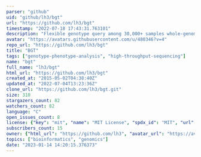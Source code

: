 ```yaml
---
parser: "github"
uid: "github/lh3/bgt"
url: "https://github.com/lh3/bgt"
timestamp: "2022-07-18 17:43:31.763101"
description: "Flexible genotype query among 30,000+ samples whole-genome"
avatar: "https://avatars.githubusercontent.com/u/480346?v=4"
repo_url: "https://github.com/lh3/bgt"
title: "BGT"
tags: ["genotype-phenotype-analysis", "high-throughput-sequencing"]
name: "bgt"
full_name: "lh3/bgt"
html_url: "https://github.com/lh3/bgt"
created_at: "2015-05-02T04:38:40Z"
updated_at: "2022-07-04T13:23:36Z"
clone_url: "https://github.com/lh3/bgt.git"
size: 310
stargazers_count: 82
watchers_count: 82
language: "C"
open_issues_count: 8
license: {"key": "mit", "name": "MIT License", "spdx_id": "MIT", "url": "https://api.github.com/licenses/mit", "node_id": "MDc6TGljZW5zZTEz"}
subscribers_count: 15
owner: {"html_url": "https://github.com/lh3", "avatar_url": "https://avatars.githubusercontent.com/u/480346?v=4", "login": "lh3", "type": "User"}
topics: ["bioinformatics", "genomics"]
date: "2023-01-14 14:20:15.376373"
---
```

